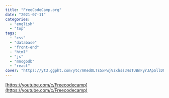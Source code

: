 ```yaml
---
title: "FreeCodeCamp.org"
date: "2021-07-11"
categories:
  - "english"
  - "top"
tags:
  - "css"
  - "database"
  - "front-end"
  - "html"
  - "js"
  - "mnogodb"
  - "react"
cover: "https://yt3.ggpht.com/ytc/AKedOLTs5xPwjVzxhss34sTUBnFyrJApSllD0pa3oQaOhw=s88-c-k-c0x00ffffff-no-rj"
---
```


[https://youtube.com/c/Freecodecamp](https://youtube.com/c/Freecodecamp)

